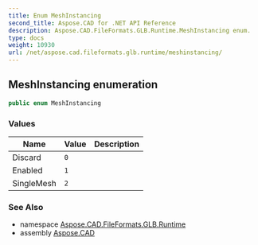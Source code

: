 ```yaml
---
title: Enum MeshInstancing
second_title: Aspose.CAD for .NET API Reference
description: Aspose.CAD.FileFormats.GLB.Runtime.MeshInstancing enum. 
type: docs
weight: 10930
url: /net/aspose.cad.fileformats.glb.runtime/meshinstancing/
---
```

## MeshInstancing enumeration

```csharp
public enum MeshInstancing
```

### Values

| Name | Value | Description |
| --- | --- | --- |
| Discard | `0` |  |
| Enabled | `1` |  |
| SingleMesh | `2` |  |

### See Also

* namespace [Aspose.CAD.FileFormats.GLB.Runtime](../../aspose.cad.fileformats.glb.runtime/)
* assembly [Aspose.CAD](../../)


